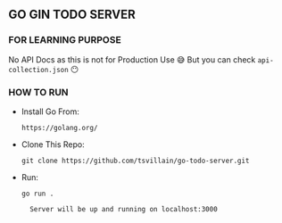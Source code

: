 ## GO GIN TODO SERVER
### FOR LEARNING PURPOSE

No API Docs as this is not for Production Use 😅
But you can check `api-collection.json` 😶

### HOW TO RUN

- Install Go From: 

    `https://golang.org/`

- Clone This Repo:

    `git clone https://github.com/tsvillain/go-todo-server.git`

- Run:

    `go run .`

        Server will be up and running on localhost:3000